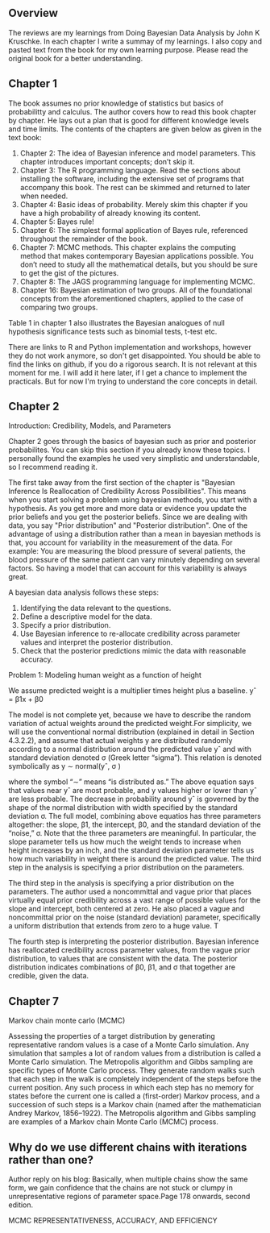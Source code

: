 Overview
--------
The reviews are my learnings from Doing Bayesian Data Analysis by John K Kruschke. In each chapter I write a summay of my learnings. I also copy and pasted text from the book for my own learning purpose. Please read the original book for a better understanding.


Chapter 1
---------
The book assumes no prior knowledge of statistics but basics of probabilitty and calculus. The author covers how to read this book chapter by chapter. He lays out a plan that is good for different knowledge levels and time limits. 
The contents of the chapters are given below as given in the text book:

1. Chapter 2: The idea of Bayesian inference and model parameters. This chapter introduces important concepts; don’t skip it.
2. Chapter 3: The R programming language. Read the sections about installing the software, including the extensive set of programs that accompany this book. The rest can be skimmed and returned to later when needed.
3. Chapter 4: Basic ideas of probability. Merely skim this chapter if you have a high probability of already knowing its content.
4. Chapter 5: Bayes rule!
5. Chapter 6: The simplest formal application of Bayes rule, referenced throughout the remainder of the book.
6. Chapter 7: MCMC methods. This chapter explains the computing method that makes contemporary Bayesian applications possible. You don’t need to study all the mathematical details, but you should be sure to get the gist of the pictures.
7. Chapter 8: The JAGS programming language for implementing MCMC.
8. Chapter 16: Bayesian estimation of two groups. All of the foundational concepts from the aforementioned chapters, applied to the case of comparing two groups.

Table 1 in chapter 1 also illustrates the Bayesian analogues of null hypothesis significance tests such as binomial tests, t-test etc.

There are links to R and Python implementation and workshops, however they do not work anymore, so don't get disappointed. You should be able to find the links on github, if you do a rigorous search. It is not relevant at this moment for me. I will add it here later, if I get a chance to implement the practicals. But for now I'm trying to understand the core concepts in detail.

Chapter 2
---------
Introduction: Credibility, Models, and Parameters

Chapter 2 goes through the basics of bayesian such as prior and posterior probabilites. You can skip this section if you already know these topics. I personally found the examples he used very simplistic and understandable, so I recommend reading it. 

The first take away from the first section of the chapter is "Bayesian Inference Is Reallocation of Credibility Across Possibilities". This means when you start solving a problem using bayesian methods, you start with a hypothesis. As you get more and more data or evidence you update the prior beliefs and you get the posterior beliefs. Since we are dealing with data, you say "Prior distribution" and "Posterior distribution". One of the advantage of using a distribution rather than a mean in bayesian methods is that, you account for variability in the measurement of the data. For example: You are measuring the blood pressure of several patients, the blood pressure of the same patient can vary minutely depending on several factors. So having a model that can account for this variability is always great.

A bayesian data analysis follows these steps:
1. Identifying the data relevant to the questions. 
2. Define a descriptive model for the data. 
3. Specify a prior distribution.
4. Use Bayesian inference to re-allocate credibility across parameter values and interpret the posterior distribution.
5. Check that the posterior predictions mimic the data with reasonable accuracy.

Problem 1: Modeling human weight as a function of height

We assume predicted weight is a multiplier times height plus a baseline. 
yˆ = β1x + β0

The model is not complete yet, because we have to describe the random variation of actual weights around the predicted weight.For simplicity, we will use the conventional normal distribution (explained in detail in Section 4.3.2.2), and assume that actual weights y are distributed randomly according to a normal distribution around the predicted value yˆ and with standard deviation denoted σ (Greek letter “sigma”). This relation is denoted symbolically as
y ∼ normal(yˆ, σ )

where the symbol “∼” means “is distributed as.” The above equation says that values near yˆ are most probable, and y values higher or lower than yˆ are less probable. The decrease in probability around yˆ is governed by the shape of the normal distribution with width specified by the standard deviation σ.
The full model, combining above equatios has three parameters altogether: the slope, β1, the intercept, β0, and the standard deviation of the “noise,” σ. Note that the three parameters are meaningful. In particular, the slope parameter tells us how much the weight tends to increase when height increases by an inch, and the standard deviation parameter tells us how much variability in weight there is around the predicted value. The third step in the analysis is specifying a prior distribution on the parameters.

The third step in the analysis is specifying a prior distribution on the parameters. The author used a noncommittal and vague prior that places
virtually equal prior credibility across a vast range of possible values for the slope and intercept, both centered at zero. He also placed a vague and noncommittal prior on the noise (standard deviation) parameter, specifically a uniform distribution that extends from zero to a huge value. T

The fourth step is interpreting the posterior distribution. Bayesian inference has reallocated credibility across parameter values, from the vague prior distribution, to values that are consistent with the data. The posterior distribution indicates combinations of β0, β1, and σ that together are credible, given the data. 



Chapter 7
---------
Markov chain monte carlo (MCMC)

Assessing the properties of a target distribution by generating representative random values is a case of a Monte Carlo simulation. Any simulation that samples a lot of random values from a distribution is called a Monte Carlo simulation. The Metropolis algorithm and Gibbs sampling are specific types of Monte Carlo
process. They generate random walks such that each step in the walk is completely independent of the steps before the current position. Any such process in which each step has no memory for states before the current one is called a (first-order) Markov process, and a succession of such steps is a Markov chain (named after the mathematician Andrey Markov, 1856–1922). The Metropolis algorithm and Gibbs sampling are examples of a Markov chain Monte Carlo (MCMC) process.

Why do we use different chains with iterations rather than one? 
--------------------
Author reply on his blog: Basically, when multiple chains show the same form, we gain confidence that the chains are not stuck or clumpy in unrepresentative regions of parameter space.Page 178 onwards, second edition. 

MCMC REPRESENTATIVENESS, ACCURACY, AND EFFICIENCY



















